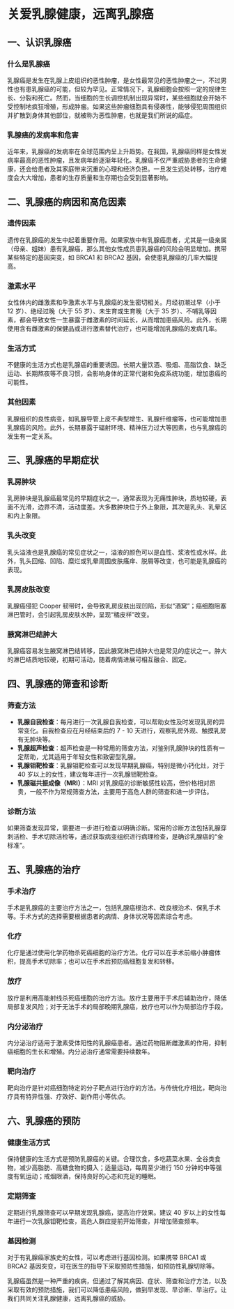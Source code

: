 # 关爱乳腺健康，远离乳腺癌

## 一、认识乳腺癌
### 什么是乳腺癌
乳腺癌是发生在乳腺上皮组织的恶性肿瘤，是女性最常见的恶性肿瘤之一，不过男性也有患乳腺癌的可能，但较为罕见。正常情况下，乳腺细胞会按照一定的规律生长、分裂和死亡。然而，当细胞的生长调控机制出现异常时，某些细胞就会开始不受控制地疯狂增殖，形成肿瘤。如果这些肿瘤细胞具有侵袭性，能够侵犯周围组织并扩散到身体其他部位，就被称为恶性肿瘤，也就是我们所说的癌症。

### 乳腺癌的发病率和危害
近年来，乳腺癌的发病率在全球范围内呈上升趋势。在我国，乳腺癌同样是女性发病率最高的恶性肿瘤，且发病年龄逐渐年轻化。乳腺癌不仅严重威胁患者的生命健康，还会给患者及其家庭带来沉重的心理和经济负担。一旦发生远处转移，治疗难度会大大增加，患者的生存质量和生存期也会受到显著影响。

## 二、乳腺癌的病因和高危因素
### 遗传因素
遗传在乳腺癌的发生中起着重要作用。如果家族中有乳腺癌患者，尤其是一级亲属（母亲、姐妹）患有乳腺癌，那么其他女性成员患乳腺癌的风险会明显增加。携带某些特定的基因突变，如 BRCA1 和 BRCA2 基因，会使患乳腺癌的几率大幅提高。

### 激素水平
女性体内的雌激素和孕激素水平与乳腺癌的发生密切相关。月经初潮过早（小于 12 岁）、绝经过晚（大于 55 岁）、未生育或生育晚（大于 35 岁）、不哺乳等因素，都会导致女性一生暴露于雌激素的时间延长，从而增加患癌风险。此外，长期使用含有雌激素的保健品或进行激素替代治疗，也可能增加乳腺癌的发病几率。

### 生活方式
不健康的生活方式也是乳腺癌的重要诱因。长期大量饮酒、吸烟、高脂饮食、缺乏运动、长期熬夜等不良习惯，会影响身体的正常代谢和免疫系统功能，增加患癌的可能性。

### 其他因素
乳腺组织的良性病变，如乳腺导管上皮不典型增生、乳腺纤维瘤等，也可能增加患乳腺癌的风险。此外，长期暴露于辐射环境、精神压力过大等因素，也与乳腺癌的发生有一定关系。

## 三、乳腺癌的早期症状
### 乳房肿块
乳房肿块是乳腺癌最常见的早期症状之一。通常表现为无痛性肿块，质地较硬，表面不光滑，边界不清，活动度差。大多数肿块位于外上象限，其次是乳头、乳晕区和内上象限。

### 乳头改变
乳头溢液也是乳腺癌的常见症状之一，溢液的颜色可以是血性、浆液性或水样。此外，乳头回缩、凹陷、糜烂或乳晕周围皮肤瘙痒、脱屑等改变，也可能是乳腺癌的表现。

### 乳房皮肤改变
乳腺癌侵犯 Cooper 韧带时，会导致乳房皮肤出现凹陷，形似“酒窝”；癌细胞阻塞淋巴管时，会引起乳房皮肤水肿，呈现“橘皮样”改变。

### 腋窝淋巴结肿大
乳腺癌容易发生腋窝淋巴结转移，因此腋窝淋巴结肿大也是常见的症状之一。肿大的淋巴结质地较硬，初期可活动，随着病情进展可相互融合、固定。

## 四、乳腺癌的筛查和诊断
### 筛查方法
- **乳腺自我检查**：每月进行一次乳腺自我检查，可以帮助女性及时发现乳房的异常变化。自我检查应在月经结束后的 7 - 10 天进行，观察乳房外观、触摸乳房有无肿块等。
- **乳腺超声检查**：超声检查是一种常用的筛查方法，对鉴别乳腺肿块的性质有一定帮助，尤其适用于年轻女性和致密型乳腺。
- **乳腺钼靶检查**：乳腺钼靶检查可以发现早期乳腺癌，特别是微小钙化灶，对于 40 岁以上的女性，建议每年进行一次乳腺钼靶检查。
- **乳腺磁共振成像（MRI）**：MRI 对乳腺癌的诊断敏感性较高，但价格相对昂贵，一般不作为常规筛查方法，主要用于高危人群的筛查和进一步评估。

### 诊断方法
如果筛查发现异常，需要进一步进行检查以明确诊断。常用的诊断方法包括乳腺穿刺活检、手术切除活检等，通过获取病变组织进行病理检查，是确诊乳腺癌的“金标准”。

## 五、乳腺癌的治疗
### 手术治疗
手术是乳腺癌的主要治疗方法之一，包括乳腺癌根治术、改良根治术、保乳手术等。手术方式的选择需要根据患者的病情、身体状况等因素综合考虑。

### 化疗
化疗是通过使用化学药物杀死癌细胞的治疗方法。化疗可以在手术前缩小肿瘤体积，提高手术切除率；也可以在手术后预防癌细胞复发和转移。

### 放疗
放疗是利用高能射线杀死癌细胞的治疗方法。放疗主要用于手术后辅助治疗，降低局部复发风险；对于无法手术的局部晚期乳腺癌，放疗也可以作为局部治疗手段。

### 内分泌治疗
内分泌治疗适用于激素受体阳性的乳腺癌患者。通过药物阻断雌激素的作用，抑制癌细胞的生长和增殖。内分泌治疗通常需要持续数年。

### 靶向治疗
靶向治疗是针对癌细胞特定的分子靶点进行治疗的方法。与传统化疗相比，靶向治疗具有特异性强、疗效好、副作用小等优点。

## 六、乳腺癌的预防
### 健康生活方式
保持健康的生活方式是预防乳腺癌的关键。合理饮食，多吃蔬菜水果、全谷类食物，减少高脂肪、高糖食物的摄入；适量运动，每周至少进行 150 分钟的中等强度有氧运动；戒烟限酒，保持良好的心态和充足的睡眠。

### 定期筛查
定期进行乳腺筛查可以早期发现乳腺癌，提高治疗效果。建议 40 岁以上的女性每年进行一次乳腺钼靶检查，高危人群应提前开始筛查，并增加筛查频率。

### 基因检测
对于有乳腺癌家族史的女性，可以考虑进行基因检测。如果携带 BRCA1 或 BRCA2 基因突变，可在医生的指导下采取预防性措施，如预防性乳腺切除等。

乳腺癌虽然是一种严重的疾病，但通过了解其病因、症状、筛查和治疗方法，以及采取有效的预防措施，我们可以降低患癌风险，做到早发现、早诊断、早治疗。让我们共同关注乳腺健康，远离乳腺癌的威胁。 